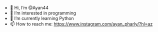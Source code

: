 - 👋 Hi, I’m @Ayan44
- 👀 I’m interested in programming
- 🌱 I’m currently learning Python
- 📫 How to reach me: https://www.instagram.com/ayan_pharly/?hl=az

<!---
Ayan44/Ayan44 is a ✨ special ✨ repository because its `README.md` (this file) appears on your GitHub profile.
You can click the Preview link to take a look at your changes.
--->
